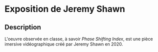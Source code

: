 # Exposition de Jeremy Shawn

## Description
L'oeuvre observée en classe, à savoir _Phase Shifting Index_, est une pièce imersive vidéographique créé par Jeremy Shawn en 2020.
